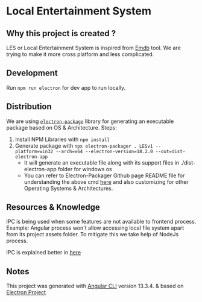 # Local Entertainment System

## Why this project is created ?

LES or Local Entertainment System is inspired from [Emdb](https://www.emdb.eu/) tool. We are trying to make it more cross platform and less complicated.

## Development

Run `npm run electron` for dev app to run locally.

## Distribution

We are using [`electron-package`](https://github.com/electron/electron-packager) library for generating an executable package based on OS & Architecture.
Steps:
1. Install NPM Libraries with `npm install`
2. Generate package with `npx electron-packager . LESv1 --platform=win32 --arch=x64 --electron-version=18.2.0 --out=dist-electron-app`
    - It will generate an executable file along with its support files in ./dist-electron-app folder for windows os
    - You can refer to Electron-Packager Github page README file for understanding the above cmd [here](https://github.com/electron/electron-packager) and also customizing for other Operating Systems & Architectures.

## Resources & Knowledge

IPC is being used when some features are not available to frontend process. Example: Angular process won't allow accessing local file system apart from its project assets folder. To mitigate this we take help of NodeJs process.

IPC is explained better in [here](https://github.com/marcialwushu/angular-electron/wiki/Using-IPC-in-Angular#a-simple-workaround)

## Notes

This project was generated with [Angular CLI](https://github.com/angular/angular-cli) version 13.3.4. & based on [Electron Project](https://github.com/custom-templates/angular-electron-project-v2)
